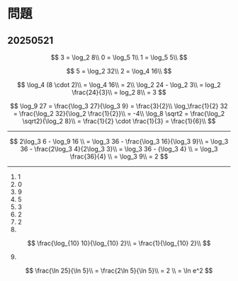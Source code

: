 # 問題

## 20250521

$$
3 = \log_2 8\\
0 = \log_5 1\\
1 = \log_5 5\\
$$

$$
5 = \log_2 32\\
2 = \log_4 16\\
$$

$$
\log_4 (8 \cdot 2)\\
= \log_4 16\\
= 2\\
\log_2 24 - \log_2 3\\
= log_2 \frac{24}{3}\\
= log_2 8\\
= 3
$$

$$
\log_9 27 = \frac{\log_3 27}{\log_3 9}
= \frac{3}{2}\\
\log_\frac{1}{2} 32 = \frac{\log_2 32}{\log_2 \frac{1}{2}}\\
= -4\\
\log_8 \sqrt2 = \frac{\log_2 \sqrt2}{\log_2 8}\\
= \frac{1}{2} \cdot \frac{1}{3}
= \frac{1}{6}\\
$$

---

$$
2\log_3 6 - \log_9 16 \\
= \log_3 36 - \frac{\log_3 16}{\log_3 9}\\
= \log_3 36 - \frac{2\log_3 4}{2\log_3 3}\\
= \log_3 36 - {\log_3 4} \\
= \log_3 \frac{36}{4} \\
= \log_3 9\\
= 2
$$

---

1. 1
2. 0
3. 9
4. 5
5. 3
6. 2
7. 2
8.

$$
\frac{\log_{10} 10}{\log_{10} 2}\\
= \frac{1}{\log_{10} 2}\\
$$

9.

$$
\frac{\ln 25}{\ln 5}\\
= \frac{2\ln 5}{\ln 5}\\
= 2 \\
= \ln e^2
$$
